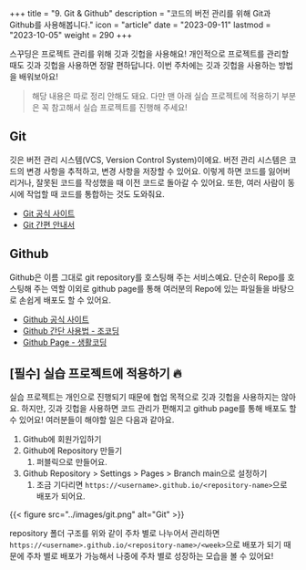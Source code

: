 +++
title = "9. Git & Github"
description = "코드의 버전 관리를 위해 Git과 Github를 사용해봅니다."
icon = "article"
date = "2023-09-11"
lastmod = "2023-10-05"
weight = 290
+++

스꾸딩은 프로젝트 관리를 위해 깃과 깃헙을 사용해요! 개인적으로 프로젝트를 관리할 때도 깃과 깃헙을 사용하면 정말 편하답니다. 이번 주차에는 깃과 깃헙을 사용하는 방법을 배워보아요!

> 해당 내용은 따로 정리 안해도 돼요. 다만 맨 아래 실습 프로젝트에 적용하기 부분은 꼭 참고해서 실습 프로젝트를 진행해 주세요!

## Git

깃은 버전 관리 시스템(VCS, Version Control System)이에요. 버전 관리 시스템은 코드의 변경 사항을 추적하고, 변경 사항을 저장할 수 있어요. 이렇게 하면 코드를 잃어버리거나, 잘못된 코드를 작성했을 때 이전 코드로 돌아갈 수 있어요. 또한, 여러 사람이 동시에 작업할 때 코드를 통합하는 것도 도와줘요.

- [Git 공식 사이트](https://git-scm.com/)
- [Git 간편 안내서](https://rogerdudler.github.io/git-guide/index.ko.html)

## Github

Github은 이름 그대로 git repository를 호스팅해 주는 서비스예요. 단순히 Repo를 호스팅해 주는 역할 이외로 github page를 통해 여러분의 Repo에 있는 파일들을 바탕으로 손쉽게 배포도 할 수 있어요.

- [Github 공식 사이트](https://github.com/)
- [Github 간단 사용법 - 조코딩](https://www.youtube.com/watch?v=Fley6IFhlC8&ab_channel=%EC%A1%B0%EC%BD%94%EB%94%A9JoCoding)
- [Github Page - 생활코딩](https://www.youtube.com/watch?v=MN1g0490WAg&ab_channel=%EC%83%9D%ED%99%9C%EC%BD%94%EB%94%A9)

## [필수] 실습 프로젝트에 적용하기 🔥

실습 프로젝트는 개인으로 진행되기 때문에 협업 목적으로 깃과 깃헙을 사용하지는 않아요. 하지만, 깃과 깃헙을 사용하면 코드 관리가 편해지고 github page를 통해 배포도 할 수 있어요! 여러분들이 해야할 일은 다음과 같아요.

1. Github에 회원가입하기
2. Github에 Repository 만들기
   1. 퍼블릭으로 만들어요.
3. Github Repository > Settings > Pages > Branch main으로 설정하기
   1. 조금 기다리면 `https://<username>.github.io/<repository-name>`으로 배포가 되어요.

{{< figure src="../images/git.png" alt="Git" >}}

repository 폴더 구조를 위와 같이 주차 별로 나누어서 관리하면 `https://<username>.github.io/<repository-name>/<week>`으로 배포가 되기 때문에 주차 별로 배포가 가능해서 나중에 주차 별로 성장하는 모습을 볼 수 있어요!
